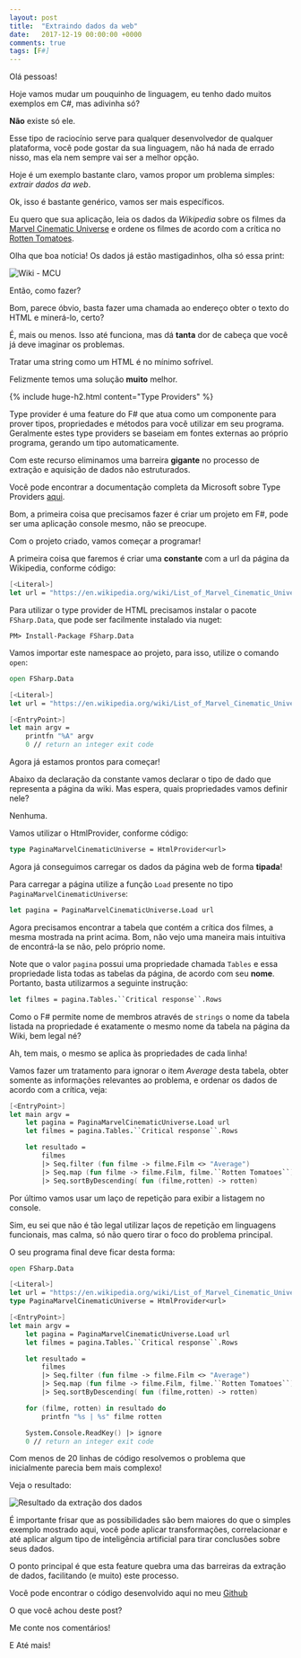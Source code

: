 ```yaml
---
layout: post
title:  "Extraindo dados da web"
date:   2017-12-19 00:00:00 +0000
comments: true
tags: [F#]
---
```


Olá pessoas!

Hoje vamos mudar um pouquinho de linguagem, eu tenho dado muitos exemplos em C#, mas adivinha só?

**Não** existe só ele.

Esse tipo de raciocínio serve para qualquer desenvolvedor de qualquer plataforma, você pode gostar da sua linguagem, não há nada de errado nisso, mas ela nem sempre vai ser a melhor opção.

Hoje é um exemplo bastante claro, vamos propor um problema simples: *extrair dados da web*.
<!--more-->
Ok, isso é bastante genérico, vamos ser mais específicos.

Eu quero que sua aplicação, leia os dados da *Wikipedia* sobre os filmes da [Marvel Cinematic Universe](https://en.wikipedia.org/wiki/List_of_Marvel_Cinematic_Universe_films) e ordene os filmes de acordo com a crítica no [Rotten Tomatoes](https://www.rottentomatoes.com/).

Olha que boa notícia! Os dados já estão mastigadinhos, olha só essa print:

![Wiki - MCU](https://i.imgur.com/WbBIfFK.jpg)

Então, como fazer?

Bom, parece óbvio, basta fazer uma chamada ao endereço obter o texto do HTML e minerá-lo, certo?

É, mais ou menos. Isso até funciona, mas dá **tanta** dor de cabeça que você já deve imaginar os problemas.

Tratar uma string como um HTML é no mínimo sofrível.

Felizmente temos uma solução **muito** melhor.

{% include huge-h2.html content="Type Providers" %}

Type provider é uma feature do F# que atua como um componente para prover tipos, propriedades e métodos para você utilizar em seu programa. Geralmente estes type providers se baseiam em fontes externas ao próprio programa, gerando um tipo automaticamente.

Com este recurso eliminamos uma barreira **gigante** no processo de extração e aquisição de dados não estruturados.

Você pode encontrar a documentação completa da Microsoft sobre Type Providers [aqui](https://docs.microsoft.com/en-us/dotnet/fsharp/tutorials/type-providers/).

Bom, a primeira coisa que precisamos fazer é criar um projeto em F#, pode ser uma aplicação console mesmo, não se preocupe.

Com o projeto criado, vamos começar a programar!

A primeira coisa que faremos é criar uma **constante** com a url da página da Wikipedia, conforme código:

```fsharp
[<Literal>]
let url = "https://en.wikipedia.org/wiki/List_of_Marvel_Cinematic_Universe_films"
```

Para utilizar o type provider de HTML precisamos instalar o pacote `FSharp.Data`, que pode ser facilmente instalado via nuget:

```
PM> Install-Package FSharp.Data
```

Vamos importar este namespace ao projeto, para isso, utilize o comando `open`:

```fsharp
open FSharp.Data

[<Literal>]
let url = "https://en.wikipedia.org/wiki/List_of_Marvel_Cinematic_Universe_films"

[<EntryPoint>]
let main argv = 
    printfn "%A" argv
    0 // return an integer exit code
```

Agora já estamos prontos para começar!

Abaixo da declaração da constante vamos declarar o tipo de dado que representa a página da wiki. Mas espera, quais propriedades vamos definir nele?

Nenhuma.

Vamos utilizar o HtmlProvider, conforme código:

```fsharp
type PaginaMarvelCinematicUniverse = HtmlProvider<url>
```
Agora já conseguimos carregar os dados da página web de forma **tipada**!

Para carregar a página utilize a função `Load` presente no tipo `PaginaMarvelCinematicUniverse`:

``` fsharp
let pagina = PaginaMarvelCinematicUniverse.Load url
```

Agora precisamos encontrar a tabela que contém a crítica dos filmes, a mesma mostrada na print acima. Bom, não vejo uma maneira mais intuitiva de encontrá-la se não, pelo próprio nome.

Note que o valor `pagina` possui uma propriedade chamada `Tables` e essa propriedade lista todas as tabelas da página, de acordo com seu **nome**. Portanto, basta utilizarmos a seguinte instrução:

```fsharp
let filmes = pagina.Tables.``Critical response``.Rows
```

Como o F# permite nome de membros através de `strings` o nome da tabela listada na propriedade é exatamente o mesmo nome da tabela na página da Wiki, bem legal né?

Ah, tem mais, o mesmo se aplica às propriedades de cada linha!

Vamos fazer um tratamento para ignorar o item *Average* desta tabela, obter somente as informações relevantes ao problema, e ordenar os dados de acordo com a crítica, veja:

```fsharp
[<EntryPoint>]
let main argv = 
    let pagina = PaginaMarvelCinematicUniverse.Load url
    let filmes = pagina.Tables.``Critical response``.Rows

    let resultado =
        filmes
        |> Seq.filter (fun filme -> filme.Film <> "Average")
        |> Seq.map (fun filme -> filme.Film, filme.``Rotten Tomatoes``)
        |> Seq.sortByDescending( fun (filme,rotten) -> rotten)
```

Por último vamos usar um laço de repetição para exibir a listagem no console.

Sim, eu sei que não é tão legal utilizar laços de repetição em linguagens funcionais, mas calma, só não quero tirar o foco do problema principal.

O seu programa final deve ficar desta forma:

```fsharp
open FSharp.Data

[<Literal>]
let url = "https://en.wikipedia.org/wiki/List_of_Marvel_Cinematic_Universe_films"
type PaginaMarvelCinematicUniverse = HtmlProvider<url>

[<EntryPoint>]
let main argv = 
    let pagina = PaginaMarvelCinematicUniverse.Load url
    let filmes = pagina.Tables.``Critical response``.Rows

    let resultado =
        filmes
        |> Seq.filter (fun filme -> filme.Film <> "Average")
        |> Seq.map (fun filme -> filme.Film, filme.``Rotten Tomatoes``)
        |> Seq.sortByDescending( fun (filme,rotten) -> rotten)

    for (filme, rotten) in resultado do
        printfn "%s | %s" filme rotten

    System.Console.ReadKey() |> ignore
    0 // return an integer exit code
```

Com menos de 20 linhas de código resolvemos o problema que inicialmente parecia bem mais complexo!

Veja o resultado:

![Resultado da extração dos dados](https://i.imgur.com/V9ztYWQ.jpg)

É importante frisar que as possibilidades são bem maiores do que o simples exemplo mostrado aqui, você pode aplicar transformações, correlacionar e até aplicar algum tipo de inteligência artificial para tirar conclusões sobre seus dados.

O ponto principal é que esta feature quebra uma das barreiras da extração de dados, facilitando (e muito) este processo.

Você pode encontrar o código desenvolvido aqui no meu [Github](https://github.com/gabrielschade/TypeProviderSample/blob/master/HtmlTypeProviderSample/HtmlTypeProviderSample/Program.fs)

O que você achou deste post?

Me conte nos comentários!

E Até mais!